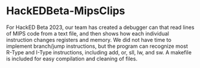 # HackEDBeta-MipsClips
For HackED Beta 2023, our team has created a debugger can that read lines of MIPS code from a text file, and then shows how each individual instruction changes registers and memory.
We did not have time to implement branch/jump instructions, but the program can recognize most R-Type and I-Type instructions, including add, or, sll, lw, and sw.
A makefile is included for easy compilation and cleaning of files.
